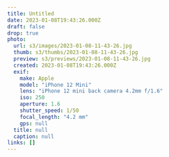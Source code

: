 ```yaml
---
title: Untitled
date: 2023-01-08T19:43:26.000Z
draft: false
drop: true
photo:
  url: s3/images/2023-01-08-11-43-26.jpg
  thumb: s3/thumbs/2023-01-08-11-43-26.jpg
  preview: s3/previews/2023-01-08-11-43-26.jpg
  created: 2023-01-08T19:43:26.000Z
  exif:
    make: Apple
    model: "iPhone 12 Mini"
    lens: "iPhone 12 mini back camera 4.2mm f/1.6"
    iso: 250
    aperture: 1.6
    shutter_speed: 1/50
    focal_length: "4.2 mm"
    gps: null
  title: null
  caption: null
links: []
---
```

